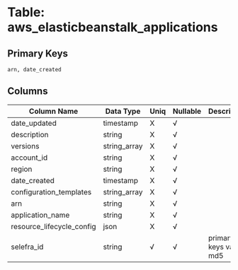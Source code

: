# Table: aws_elasticbeanstalk_applications

## Primary Keys 

```
arn, date_created
```


## Columns 

|  Column Name   |  Data Type  | Uniq | Nullable | Description | 
|  ----  | ----  | ----  | ----  | ---- | 
| date_updated | timestamp | X | √ |  | 
| description | string | X | √ |  | 
| versions | string_array | X | √ |  | 
| account_id | string | X | √ |  | 
| region | string | X | √ |  | 
| date_created | timestamp | X | √ |  | 
| configuration_templates | string_array | X | √ |  | 
| arn | string | X | √ |  | 
| application_name | string | X | √ |  | 
| resource_lifecycle_config | json | X | √ |  | 
| selefra_id | string | √ | √ | primary keys value md5 | 


